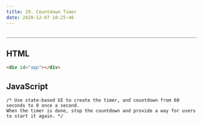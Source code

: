 ```yaml
---
title: 29. Countdown Timer
date: 2020-12-07 18:25:46
---
```


<div class="output-container">

  <style type="text/css">
    #app {
      margin-top: 20px;
    }

    .button {
        border-color: white;
        outline: none;
        border: none;
        margin-top: 5px;
        padding: 5px 10px;
        border-radius: 3px;
        font-weight: 600px;
        cursor: pointer;
      }

      .button:focus {
        border: red;
        outline: none;
        box-shadow: 0 0 3px 1px #8e45ff;
      }

      .button:active {
        color: #8e45ff;
      }

      .counter {
        color: #8e45ff;
      }
  </style>
  <div id="app"></div>
  <script>
    const Rue = function(selector, options) {
      this.elem = document.querySelector(selector);
      this.data = options.data;
      this.template = options.template;
    };
    Rue.prototype.render = function () {
      this.elem.innerHTML = this.template(this.data);
    };
    const app = new Rue('#app', {
      data: {
        count: 6,
        },
      template: function (props) {
        if (!props) return;
        let html = `<h2>You've got only <span class="counter">${props.count}</span> seconds!</h2>`;
        if (props.count < 0) {
          clearInterval(renderCountdown)
          let html = `<h2>It's over, start again:</h2><button class="button">Start Again</button>`
          return html;
        }
        props.count--
        return html;
      }
    })
    const renderCountdown = setInterval(function() {
      app.render();
    }, 1000);
  </script>

</div>

<div class="html-container" style="border-top: .5px solid grey; margin-top: 30px;">

## HTML

```HTML
<div id="app"></div>
```

</div>
<div class="js-container">

## JavaScript

```JS
/* Use state-based UI to create the timer, and countdown from 60 seconds to 0 once a second. 
When the timer is done, stop the countdown and provide a way for users to start it again. */

```

</div>
